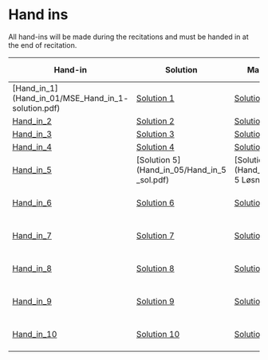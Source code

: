 # Hand ins

All hand-ins will be made during the recitations and must be handed in at the end of recitation.

| Hand-in          | Solution        | Manual Solution         | Python Solutions            |
|------------------|-----------------|-------------------------|-----------------------------|
| [Hand_in_1](Hand_in_01/MSE_Hand_in_1- solution.pdf)    | [Solution 1](Hand_in_01/MSE_Hand_in_1-%20solution.pdf)  | [Solution 1 - Manual](Hand_in_01/Løsning_Aflevering1.pdf) | N/A |
| [Hand_in_2](Hand_in_02/MSE_Hand_in_2.pdf)    | [Solution 2](Hand_in_02/MSE_Hand_in_2_solutions.pdf)  | [Solution 2 - Manual](Hand_in_02/Løsning_aflevering2.pdf) | N/A |
| [Hand_in_3](Hand_in_03/Hand_in_03.pdf)    | [Solution 3](Hand_in_03/Hand_in_03_solution.pdf)  | [Solution 3 - Manual](Hand_in_03/Løsning_aflevering3.pdf) | N/A |
| [Hand_in_4](Hand_in_04/Hand_in_4.pdf)    | [Solution 4](Hand_in_04/hand_in_4_sol.pdf)  | [Solution 4 - Manual](Hand_in_04/Aflevering4_loesning.pdf) | N/A |
| [Hand_in_5](Hand_in_05/Hand_in_5.pdf)    | [Solution 5](Hand_in_05/Hand_in_5 _sol.pdf)  | [Solution 5 - Manual](Hand_in_05/Aflevering 5 Løsning.pdf) | [Python Solution 5](Hand_in_05/hand_in_5_py_sol.ipynb) |
| [Hand_in_6]()    | [Solution 6]()  | [Solution 6 - Manual]() | [Python Solution 6]()       |
| [Hand_in_7]()    | [Solution 7]()  | [Solution 7 - Manual]() | [Python Solution 7]()       |
| [Hand_in_8]()    | [Solution 8]()  | [Solution 8 - Manual]() | [Python Solution 8]()       |
| [Hand_in_9]()    | [Solution 9]()  | [Solution 9 - Manual]() | [Python Solution 9]()       |
| [Hand_in_10]()   | [Solution 10]() | [Solution 10 - Manual]()| [Python Solution 10]()      |

